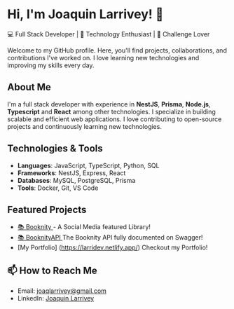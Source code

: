 # Hi, I'm Joaquin Larrivey! 👋

💻 Full Stack Developer | 🚀 Technology Enthusiast | 🎯 Challenge Lover

Welcome to my GitHub profile. Here, you'll find projects, collaborations, and contributions I've worked on. I love learning new technologies and improving my skills every day.

## About Me

I'm a full stack developer with experience in **NestJS**, **Prisma**, **Node.js**, **Typescript** and  **React** among other technologies. I specialize in building scalable and efficient web applications. I love contributing to open-source projects and continuously learning new technologies.

## Technologies & Tools

- **Languages**: JavaScript, TypeScript, Python, SQL
- **Frameworks**: NestJS, Express, React
- **Databases**: MySQL, PostgreSQL, Prisma
- **Tools**: Docker, Git, VS Code

## Featured Projects

- [📚 Booknity ](https://henry-pf-rho.vercel.app/) - A Social Media featured Library!
- [📚 BooknityAPI ](https://booknity-api.onrender.com/api) The Booknity API fully documented on Swagger!
- [My Portfolio] (https://larridev.netlify.app/) Checkout my Portfolio!


## 📫 How to Reach Me

- Email: joaqlarrivey@gmail.com
- LinkedIn: [Joaquin Larrivey](https://www.linkedin.com/in/joaquin-larrivey-803327212/)





